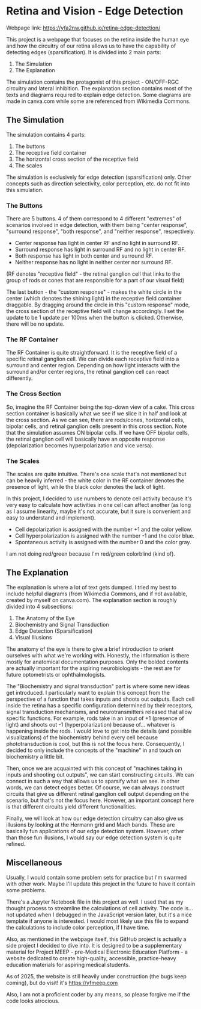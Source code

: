 # Retina and Vision - Edge Detection

Webpage link: https://yfa2nw.github.io/retina-edge-detection/

This project is a webpage that focuses on the retina inside the human eye and how the circuitry of our retina allows us to have the capability of detecting edges (sparsification). It is divided into 2 main parts:

1. The Simulation
2. The Explanation

The simulation contains the protagonist of this project - ON/OFF-RGC circuitry and lateral inhibition. The explanation section contains most of the texts and diagrams required to explain edge detection. Some diagrams are made in canva.com while some are referenced from Wikimedia Commons.

## The Simulation

The simulation contains 4 parts:

1. The buttons
2. The receptive field container
3. The horizontal cross section of the receptive field
4. The scales

The simulation is exclusively for edge detection (sparsification) only. Other concepts such as direction selectivity, color perception, etc. do not fit into this simulation.

### The Buttons

There are 5 buttons. 4 of them correspond to 4 different "extremes" of scenarios involved in edge detection, with them being "center response", "surround response", "both response", and "neither response", respectively.

- Center response has light in center RF and no light in surround RF.
- Surround response has light in surround RF and no light in center RF.
- Both response has light in both center and surround RF.
- Neither response has no light in neither center nor surround RF.

(RF denotes "receptive field" - the retinal ganglion cell that links to the group of rods or cones that are responsible for a part of our visual field)

The last button - the "custom response" - makes the white circle in the center (which denotes the shining light) in the receptive field container draggable. By dragging around the circle in this "custom response" mode, the cross section of the receptive field will change accordingly. I set the update to be 1 update per 100ms when the button is clicked. Otherwise, there will be no update.

### The RF Container

The RF Container is quite straightforward. It is the receptive field of a specific retinal ganglion cell. We can divide each receptive field into a surround and center region. Depending on how light interacts with the surround and/or center regions, the retinal ganglion cell can react differently.

### The Cross Section

So, imagine the RF Container being the top-down view of a cake. This cross section container is basically what we see if we slice it in half and look at the cross section. As we can see, there are rods/cones, horizontal cells, bipolar cells, and retinal ganglion cells present in this cross section. Note that the simulation assumes ON bipolar cells. If we have OFF bipolar cells, the retinal ganglion cell will basically have an opposite response (depolarization becomes hyperpolarization and vice versa).

### The Scales

The scales are quite intuitive. There's one scale that's not mentioned but can be heavily inferred - the white color in the RF container denotes the presence of light, while the black color denotes the lack of light. 

In this project, I decided to use numbers to denote cell activity because it's very easy to calculate how activities in one cell can affect another (as long as I assume linearity, maybe it's not accurate, but it sure is convenient and easy to understand and implement).

- Cell depolarization is assigned with the number +1 and the color yellow.
- Cell hyperpolarization is assigned with the number -1 and the color blue.
- Spontaneous activity is assigned with the number 0 and the color gray.

I am not doing red/green because I'm red/green colorblind (kind of).

## The Explanation

The explanation is where a lot of text gets dumped. I tried my best to include helpful diagrams (from Wikimedia Commons, and if not available, created by myself on canva.com). The explanation section is roughly divided into 4 subsections:

1. The Anatomy of the Eye
2. Biochemistry and Signal Transduction
3. Edge Detection (Sparsification)
4. Visual Illusions

The anatomy of the eye is there to give a brief introduction to orient ourselves with what we're working with. Honestly, the information is there mostly for anatomical documentation purposes. Only the bolded contents are actually important for the aspiring neurobiologists - the rest are for future optometrists or ophthalmologists.

The "Biochemistry and signal transduction" part is where some new ideas get introduced. I particularly want to explain this concept from the perspective of a function that takes inputs and shoots out outputs. Each cell inside the retina has a specific configuration determined by their receptors, signal transduction mechanisms, and neurotransmitters released that allow specific functions. For example, rods take in an input of +1 (presence of light) and shoots out -1 (hyperpolarization) because of... whatever is happening inside the rods. I would love to get into the details (and possible visualizations) of the biochemistry behind every cell because phototransduction is cool, but this is not the focus here. Consequently, I decided to only include the concepts of the "machine" in and touch on biochemistry a little bit.

Then, once we are acquainted with this concept of "machines taking in inputs and shooting out outputs", we can start constructing circuits. We can connect in such a way that allows us to sparsify what we see. In other words, we can detect edges better. Of course, we can always construct circuits that give us different retinal ganglion cell output depending on the scenario, but that's not the focus here. However, an important concept here is that different circuits yield different functionalities.

Finally, we will look at how our edge detection circuitry can also give us illusions by looking at the Hermann grid and Mach bands. These are basically fun applications of our edge detection system. However, other than those fun illusions, I would say our edge detection system is quite refined.

## Miscellaneous

Usually, I would contain some problem sets for practice but I'm swarmed with other work. Maybe I'll update this project in the future to have it contain some problems.

There's a Jupyter Notebook file in this project as well. I used that as my thought process to streamline the calculations of cell activity. The code is... not updated when I debugged in the JavaScript version later, but it's a nice template if anyone is interested. I would most likely use this file to expand the calculations to include color perception, if I have time.

Also, as mentioned in the webpage itself, this GitHub project is actually a side project I decided to dive into. It is designed to be a supplementary material for Project MEEP - pre-Medical Electronic Education Platform - a website dedicated to create high-quality, accessible, practice-heavy education materials for aspiring medical students.

As of 2025, the website is still heavily under construction (the bugs keep coming), but do visit! it's https://yfmeep.com

Also, I am not a proficient coder by any means, so please forgive me if the code looks atrocious.
